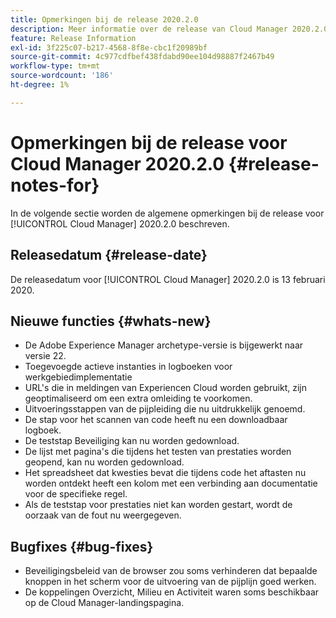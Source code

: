 ```yaml
---
title: Opmerkingen bij de release 2020.2.0
description: Meer informatie over de release van Cloud Manager 2020.2.0
feature: Release Information
exl-id: 3f225c07-b217-4568-8f8e-cbc1f20989bf
source-git-commit: 4c977cdfbef438fdabd90ee104d98887f2467b49
workflow-type: tm+mt
source-wordcount: '186'
ht-degree: 1%

---
```


# Opmerkingen bij de release voor Cloud Manager 2020.2.0 {#release-notes-for}

In de volgende sectie worden de algemene opmerkingen bij de release voor [!UICONTROL Cloud Manager] 2020.2.0 beschreven.

## Releasedatum {#release-date}

De releasedatum voor [!UICONTROL Cloud Manager] 2020.2.0 is 13 februari 2020.

## Nieuwe functies {#whats-new}

* De Adobe Experience Manager archetype-versie is bijgewerkt naar versie 22.
* Toegevoegde actieve instanties in logboeken voor werkgebiedimplementatie
* URL&#39;s die in meldingen van Experiencen Cloud worden gebruikt, zijn geoptimaliseerd om een extra omleiding te voorkomen.
* Uitvoeringsstappen van de pijpleiding die nu uitdrukkelijk genoemd.
* De stap voor het scannen van code heeft nu een downloadbaar logboek.
* De teststap Beveiliging kan nu worden gedownload.
* De lijst met pagina&#39;s die tijdens het testen van prestaties worden geopend, kan nu worden gedownload.
* Het spreadsheet dat kwesties bevat die tijdens code het aftasten nu worden ontdekt heeft een kolom met een verbinding aan documentatie voor de specifieke regel.
* Als de teststap voor prestaties niet kan worden gestart, wordt de oorzaak van de fout nu weergegeven.

## Bugfixes {#bug-fixes}

* Beveiligingsbeleid van de browser zou soms verhinderen dat bepaalde knoppen in het scherm voor de uitvoering van de pijplijn goed werken.
* De koppelingen Overzicht, Milieu en Activiteit waren soms beschikbaar op de Cloud Manager-landingspagina.
